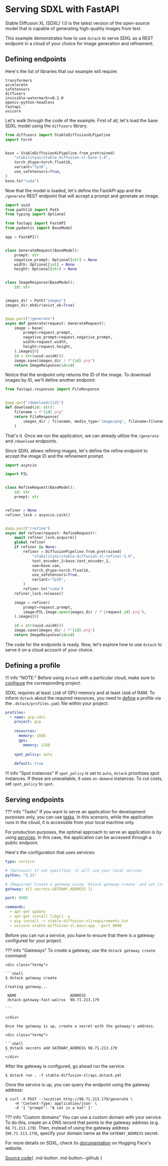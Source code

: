# Serving SDXL with FastAPI

Stable Diffusion XL (SDXL) 1.0 is the latest version of the open-source model that is capable 
of generating high-quality images from text.

This example demonstrates how to use `dstack` to serve SDXL as a REST endpoint in a cloud of your choice for image
generation and refinement.

## Defining endpoints

Here's the list of libraries that our example will require:

<div editor-title="text-generation-inference/requirements.txt">

```text
transformers
accelerate
safetensors
diffusers
invisible-watermark>=0.2.0
opencv-python-headless
fastapi
uvicorn
```

</div>

Let's walk through the code of the example.
First of all, let's load the base SDXL model using the `diffusers` library.

```python
from diffusers import StableDiffusionXLPipeline
import torch


base = StableDiffusionXLPipeline.from_pretrained(
    "stabilityai/stable-diffusion-xl-base-1.0",
    torch_dtype=torch.float16,
    variant="fp16",
    use_safetensors=True,
)
base.to("cuda")
```

Now that the model is loaded, let's define the FastAPI app and the `/generate` REST endpoint that will accept a prompt and
generate an image.

```python
import uuid
from pathlib import Path
from typing import Optional

from fastapi import FastAPI
from pydantic import BaseModel

app = FastAPI()


class GenerateRequest(BaseModel):
    prompt: str
    negative_prompt: Optional[str] = None
    width: Optional[int] = None
    height: Optional[str] = None


class ImageResponse(BaseModel):
    id: str


images_dir = Path("images")
images_dir.mkdir(exist_ok=True)


@app.post("/generate")
async def generate(request: GenerateRequest):
    image = base(
        prompt=request.prompt,
        negative_prompt=request.negative_prompt,
        width=request.width,
        height=request.height,
    ).images[0]
    id = str(uuid.uuid4())
    image.save(images_dir / f"{id}.png")
    return ImageResponse(id=id)
```

Notice that the endpoint only returns the ID of the image. To download images by ID, we'll define another endpoint:

```python
from fastapi.responses import FileResponse


@app.get("/download/{id}")
def download(id: str):
    filename = f"{id}.png"
    return FileResponse(
        images_dir / filename, media_type="image/png", filename=filename
    )
```

That's it. Once we run the application, we can already utilize the `/generate` and `/download` endpoints.

Since SDXL allows refining images, let's define the refine endpoint to accept the image ID and the refinement prompt.

```python
import asyncio

import PIL


class RefineRequest(BaseModel):
    id: str
    prompt: str


refiner = None
refiner_lock = asyncio.Lock()


@app.post("/refine")
async def refine(request: RefineRequest):
    await refiner_lock.acquire()
    global refiner
    if refiner is None:
        refiner = DiffusionPipeline.from_pretrained(
            "stabilityai/stable-diffusion-xl-refiner-1.0",
            text_encoder_2=base.text_encoder_2,
            vae=base.vae,
            torch_dtype=torch.float16,
            use_safetensors=True,
            variant="fp16",
        )
        refiner.to("cuda")
    refiner_lock.release()

    image = refiner(
        prompt=request.prompt,
        image=PIL.Image.open(images_dir / f"{request.id}.png"),
    ).images[0]

    id = str(uuid.uuid4())
    image.save(images_dir / f"{id}.png")
    return ImageResponse(id=id)
```

The code for the endpoints is ready. Now, let's explore how to use `dstack` to serve it on a cloud account of your choice.

## Defining a profile

!!! info "NOTE:"
    Before using `dstack` with a particular cloud, make sure to [configure](../docs/projects.md) the corresponding project.

SDXL requires at least `12GB` of GPU memory and at least `16GB` of RAM. 
To inform `dstack` about the required resources, you need to 
[define](../docs/reference/profiles.yml.md) a profile via the `.dstack/profiles.yaml` file within your project:

<div editor-title=".dstack/profiles.yml"> 

```yaml
profiles:
  - name: gcp-sdxl
    project: gcp
    
    resources:
      memory: 16GB
      gpu:
        memory: 12GB
        
    spot_policy: auto
      
    default: true
```

</div>

!!! info "Spot instances"
    If `spot_policy` is set to `auto`, `dstack` prioritizes spot instances.
    If these are unavailable, it uses `on-demand` instances. To cut costs, set `spot_policy` to `spot`. 

## Serving endpoints

??? info "Tasks"
    If you want to serve an application for development purposes only, you can use 
    [tasks](../docs/guides/services.md). 
    In this scenario, while the application runs in the cloud, 
    it is accessible from your local machine only.

For production purposes, the optimal approach to serve an application is by using 
[services](../docs/guides/services.md). In this case, the application can be accessed through a public endpoint.

Here's the configuration that uses services:

<div editor-title="stable-diffusion-xl/api.dstack.yml"> 

```yaml
type: service

# (Optional) If not specified, it will use your local version
python: "3.11"

# (Required) Create a gateway using `dstack gateway create` and set its address with `dstack secrets add`.
gateway: ${{ secrets.GATEWAY_ADDRESS }}

port: 8000

commands: 
  - apt-get update 
  - apt-get install libgl1 -y
  - pip install -r stable-diffusion-xl/requirements.txt
  - uvicorn stable-diffusion-xl.main:app --port 8000
```

</div>

Before you can run a service, you have to ensure that there is a gateway configured for your project.

??? info "Gateways"
    To create a gateway, use the `dstack gateway create` command:
    
    <div class="termy">
    
    ```shell
    $ dstack gateway create
    
    Creating gateway...
    
     NAME                        ADDRESS    
     dstack-gateway-fast-walrus  98.71.213.179 
    
    ```
    
    </div>
    
    Once the gateway is up, create a secret with the gateway's address.
    
    <div class="termy">
    
    ```shell
    $ dstack secrets add GATEWAY_ADDRESS 98.71.213.179
    ```
    </div>

After the gateway is configured, go ahead run the service.

<div class="termy">

```shell
$ dstack run . -f stable-diffusion-xl/api.dstack.yml
```

</div>

Once the service is up, you can query the endpoint using the gateway address:

<div class="termy">

```shell
$ curl -X POST --location http://98.71.213.179/generate \
    -H 'Content-Type: application/json' \
    -d '{ "prompt": "A cat in a hat" }'
```

</div>

??? info "Custom domains"
    You can use a custom domain with your service. To do this, create an `A` DNS record that points to the gateway
    address (e.g. `98.71.213.179`). Then, instead of using the gateway address (`98.71.213.179`), 
    specify your domain name as the `GATEWAY_ADDRESS` secret.

For more details on SDXL, check its [documentation](https://huggingface.co/docs/diffusers/api/pipelines/stable_diffusion/stable_diffusion_xl) on Hugging Face's website.

[Source code](https://github.com/dstackai/dstack-examples){ .md-button .md-button--github }